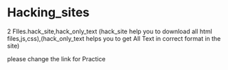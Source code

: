 # Hacking_sites
2 FIles.hack_site,hack_only_text (hack_site help you to download all html files,js,css),(hack_only_text helps you to get All Text in correct format in the site)

please change the link for Practice  
